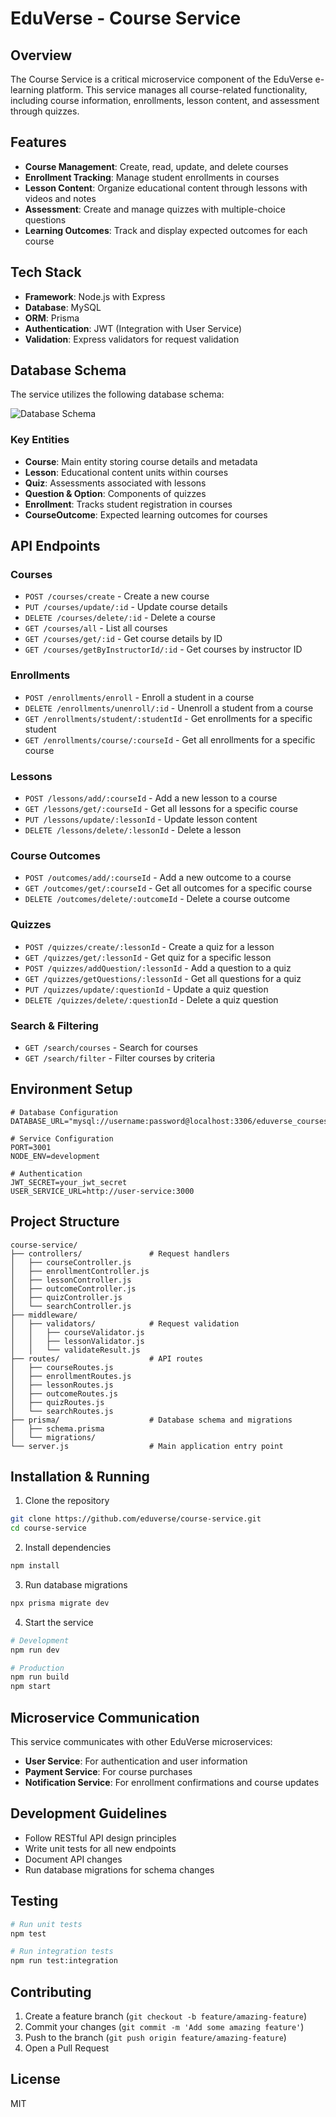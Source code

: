 # EduVerse - Course Service

## Overview

The Course Service is a critical microservice component of the EduVerse e-learning platform. This service manages all course-related functionality, including course information, enrollments, lesson content, and assessment through quizzes.

## Features

- **Course Management**: Create, read, update, and delete courses
- **Enrollment Tracking**: Manage student enrollments in courses
- **Lesson Content**: Organize educational content through lessons with videos and notes
- **Assessment**: Create and manage quizzes with multiple-choice questions
- **Learning Outcomes**: Track and display expected outcomes for each course

## Tech Stack

- **Framework**: Node.js with Express
- **Database**: MySQL
- **ORM**: Prisma
- **Authentication**: JWT (Integration with User Service)
- **Validation**: Express validators for request validation

## Database Schema

The service utilizes the following database schema:

![Database Schema](/microservices/courseService/SchemaDiagram.svg)

### Key Entities

- **Course**: Main entity storing course details and metadata
- **Lesson**: Educational content units within courses
- **Quiz**: Assessments associated with lessons
- **Question & Option**: Components of quizzes
- **Enrollment**: Tracks student registration in courses
- **CourseOutcome**: Expected learning outcomes for courses

## API Endpoints

### Courses

- `POST /courses/create` - Create a new course
- `PUT /courses/update/:id` - Update course details
- `DELETE /courses/delete/:id` - Delete a course
- `GET /courses/all` - List all courses
- `GET /courses/get/:id` - Get course details by ID
- `GET /courses/getByInstructorId/:id` - Get courses by instructor ID

### Enrollments

- `POST /enrollments/enroll` - Enroll a student in a course
- `DELETE /enrollments/unenroll/:id` - Unenroll a student from a course
- `GET /enrollments/student/:studentId` - Get enrollments for a specific student
- `GET /enrollments/course/:courseId` - Get all enrollments for a specific course

### Lessons

- `POST /lessons/add/:courseId` - Add a new lesson to a course
- `GET /lessons/get/:courseId` - Get all lessons for a specific course
- `PUT /lessons/update/:lessonId` - Update lesson content
- `DELETE /lessons/delete/:lessonId` - Delete a lesson

### Course Outcomes

- `POST /outcomes/add/:courseId` - Add a new outcome to a course
- `GET /outcomes/get/:courseId` - Get all outcomes for a specific course
- `DELETE /outcomes/delete/:outcomeId` - Delete a course outcome

### Quizzes

- `POST /quizzes/create/:lessonId` - Create a quiz for a lesson
- `GET /quizzes/get/:lessonId` - Get quiz for a specific lesson
- `POST /quizzes/addQuestion/:lessonId` - Add a question to a quiz
- `GET /quizzes/getQuestions/:lessonId` - Get all questions for a quiz
- `PUT /quizzes/update/:questionId` - Update a quiz question
- `DELETE /quizzes/delete/:questionId` - Delete a quiz question

### Search & Filtering

- `GET /search/courses` - Search for courses
- `GET /search/filter` - Filter courses by criteria

## Environment Setup

```
# Database Configuration
DATABASE_URL="mysql://username:password@localhost:3306/eduverse_courses"

# Service Configuration
PORT=3001
NODE_ENV=development

# Authentication 
JWT_SECRET=your_jwt_secret
USER_SERVICE_URL=http://user-service:3000
```

## Project Structure

```
course-service/
├── controllers/               # Request handlers
│   ├── courseController.js
│   ├── enrollmentController.js
│   ├── lessonController.js
│   ├── outcomeController.js
│   ├── quizController.js
│   └── searchController.js
├── middleware/
│   ├── validators/            # Request validation
│   │   ├── courseValidator.js
│   │   ├── lessonValidator.js
│   │   └── validateResult.js
├── routes/                    # API routes
│   ├── courseRoutes.js
│   ├── enrollmentRoutes.js
│   ├── lessonRoutes.js
│   ├── outcomeRoutes.js
│   ├── quizRoutes.js
│   └── searchRoutes.js
├── prisma/                    # Database schema and migrations
│   ├── schema.prisma
│   └── migrations/
└── server.js                  # Main application entry point
```

## Installation & Running

1. Clone the repository
```bash
git clone https://github.com/eduverse/course-service.git
cd course-service
```

2. Install dependencies
```bash
npm install
```

3. Run database migrations
```bash
npx prisma migrate dev
```

4. Start the service
```bash
# Development
npm run dev

# Production
npm run build
npm start
```

## Microservice Communication

This service communicates with other EduVerse microservices:

- **User Service**: For authentication and user information
- **Payment Service**: For course purchases
- **Notification Service**: For enrollment confirmations and course updates

## Development Guidelines

- Follow RESTful API design principles
- Write unit tests for all new endpoints
- Document API changes
- Run database migrations for schema changes

## Testing

```bash
# Run unit tests
npm test

# Run integration tests
npm run test:integration
```

## Contributing

1. Create a feature branch (`git checkout -b feature/amazing-feature`)
2. Commit your changes (`git commit -m 'Add some amazing feature'`)
3. Push to the branch (`git push origin feature/amazing-feature`)
4. Open a Pull Request

## License

MIT
